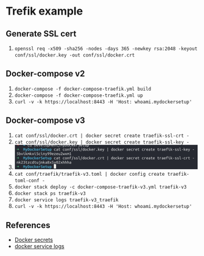 # Trefik example

## Generate SSL cert
1. `openssl req -x509 -sha256 -nodes -days 365 -newkey rsa:2048 -keyout conf/ssl/docker.key -out conf/ssl/docker.crt`

## Docker-compose v2
1. `docker-compose -f docker-compose-traefik.yml build`
1. `docker-compose -f docker-compose-traefik.yml up`
1. `curl -v -k https://localhost:8443 -H 'Host: whoami.mydockersetup'`

## Docker-compose v3
1. `cat conf/ssl/docker.crt | docker secret create traefik-ssl-crt -`
1. `cat conf/ssl/docker.key | docker secret create traefik-ssl-key -`
1. ![Treafik Docker secrets](../.img/traefik-docker-secrets.png)
1. `cat conf/traefik/traefik-v3.toml | docker config create traefik-toml-conf -`
1. `docker stack deploy -c docker-compose-traefik-v3.yml traefik-v3`
1. `docker stack ps traefik-v3`
1. `docker service logs traefik-v3_traefik`
1. `curl -v -k https://localhost:8443 -H 'Host: whoami.mydockersetup'`



## References
* [Docker secrets](https://docs.docker.com/compose/compose-file/#secrets)
* [docker service logs](https://docs.docker.com/engine/reference/commandline/service_logs/)